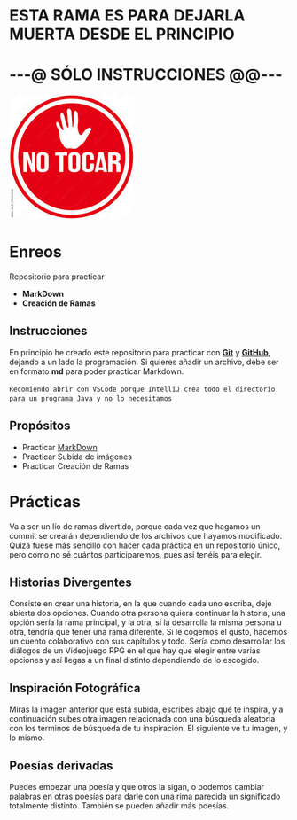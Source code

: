 # ESTA RAMA ES PARA DEJARLA MUERTA DESDE EL PRINCIPIO

# ---@ SÓLO **INSTRUCCIONES** @@---

![no tocar](/img/notocar.jpg)
# Enreos
Repositorio para practicar 
- **MarkDown**
- **Creación de Ramas** 

## Instrucciones
En principio he creado este repositorio para practicar con **[Git](https://git-scm.com/)** y **[GitHub](https://github.com/)**, dejando a un lado la programación.
Si quieres añadir un archivo, debe ser en formato **md** para poder practicar Markdown.

`Recomiendo abrir con VSCode porque IntelliJ crea todo el directorio para un programa Java y no lo necesitamos`

## Propósitos
- Practicar [MarkDown](https://docs.github.com/es/get-started/writing-on-github/getting-started-with-writing-and-formatting-on-github/basic-writing-and-formatting-syntax)
- Practicar Subida de imágenes
- Practicar Creación de Ramas

# Prácticas
Va a ser un lío de ramas divertido, porque cada vez que hagamos un commit se crearán dependiendo de los archivos que hayamos modificado. 
Quizá fuese más sencillo con hacer cada práctica en un repositorio único, pero como no sé cuántos participaremos, pues así tenéis para elegir. 

## Historias Divergentes
Consiste en crear una historia, en la que cuando cada uno escriba, deje abierta dos opciones. Cuando otra persona quiera continuar la historia, una opción sería la rama principal, y la otra, si la desarrolla la misma persona u otra, tendría que tener una rama diferente. 
Si le cogemos el gusto, hacemos un cuento colaborativo con sus capítulos y todo. Sería como desarrollar los diálogos de un Videojuego RPG en el que hay que elegir entre varias opciones y así llegas a un final distinto dependiendo de lo escogido. 

## Inspiración Fotográfica
Miras la imagen anterior que está subida, escribes abajo qué te inspira, y a continuación subes otra imagen relacionada con una búsqueda aleatoria con los términos de búsqueda de tu inspiración. 
El siguiente ve tu imagen, y lo mismo. 

## Poesías derivadas
Puedes empezar una poesía y que otros la sigan, o podemos cambiar palabras en otras poesías para darle con una rima parecida un significado totalmente distinto. 
También se pueden añadir más poesías. 
